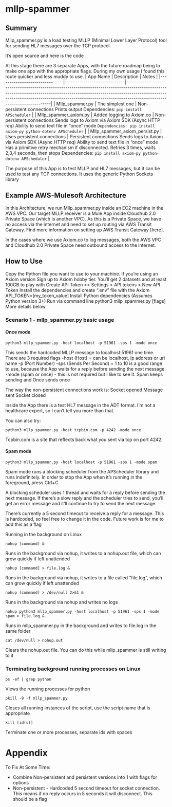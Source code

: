 # mllp-spammer

## Summary
Mllp_spammer.py is a load testing MLLP (Minimal Lower Layer Protocol) tool for sending HL7 messages over the TCP protocol.

It’s open source and here is the code

At this stage there are 3 separate Apps, with the future roadmap being to make one app with the appropriate flags. During my own usage I found this route quicker and less muddy to use.
| App Name                      | Description                 | Notes                                                                                                                                                                                                                                                                             |
|-------------------------------|-----------------------------|-----------------------------------------------------------------------------------------------------------------------------------------------------------------------------------------------------------------------------------------------------------------------------------|
| Mllp_spammer.py               | The simplest one            | Non-persistent connections Prints output Dependencies: ```pip install APScheduler```                                                                                                                                                                                                    |
| Mllp_spammer_axiom.py         | Added logging to Axiom.co   | Non-persistent connections Sends logs to Axiom via Axiom SDK (Async HTTP req) Ability to send text file in “once” mode ```Dependencies: pip install axiom-py python-dotenv APScheduler```                                                                                               |
| Mllp_spammer_axiom_persist.py | Uses persistent connections | Persistent connections Sends logs to Axiom via Axiom SDK (Async HTTP req) Ability to send text file in “once” mode Has a primitive retry mechanism if disconnected. Retries 3 times, waits 2,3,4 seconds, then stops Dependencies: ```pip install axiom-py python-dotenv APScheduler``` |


The purpose of this App is to test MLLP and HL7 messages, but it can be used to test any TCP connections. It uses the generic Python Sockets library

## Example AWS-Mulesoft Architecture

In this Architecture, we run Mllp_spammer.py inside an EC2 machine in the AWS VPC.
Our target MLLP receiver is a Mule App inside Cloudhub 2.0 Private Space (which is another VPC). As this is a Private Space, we have no access via the internet and need to set up routing via AWS Transit Gateway. Find more information on setting up AWS Transit Gateway [here].

In the cases where we use Axiom.co to log messages, both the AWS VPC and Cloudhub 2.0 Private Space need outbound access to the internet.


## How to Use
Copy the Python file you want to use to your machine.
If you’re using an Axiom version
Sign up to Axiom hobby tier. You’ll get 2 datasets and at least 100GB to play with
Create API Token >> Settings > API tokens > New API Token
Install the dependencies and create “.env” file with the Axiom API_TOKEN=[my_token_value]
Install Python dependencies (Assumes Python version 3+)
Run via command line python3 mllp_spammer.py [flags] 
More details below

### Scenario 1 - mllp_spammer.py basic usage
#### Once mode
```
python3 mllp_spammer.py -host localhost -p 51961 -sps 1 -mode once
```

This sends the hardcoded MLLP message to localhost:51961 one time.
There are 3 required flags
-host (Host) = can be localhost, ip address or uri name
-p (Port Number)
-sps (Sends Per Second) = 1 to 10 is a good range to use, because the App waits for a reply before sending the next message
-mode (spam or once) - this is not required but I like to see it. Spam keeps sending and Once sends once

The way the non-persistent connections work is:
Socket opened
Message sent
Socket closed

Inside the App there is a test HL7 message in the ADT format. I’m not a healthcare expert, so I can’t tell you more than that.

You can also try:
```
python3 mllp_spammer.py -host tcpbin.com -p 4242 -mode once
```
Tcpbin.com is a site that reflects back what you sent via tcp on port 4242.

#### Spam mode
```
python3 mllp_spammer.py -host localhost -p 51961 -sps 1 -mode spam
```

Spam mode runs a blocking scheduler from the APScheduler library and runs indefinitely.
In order to stop the App when it’s running in the foreground, press Ctrl+C

A blocking scheduler uses 1 thread and waits for a reply before sending the next message. If there’s a slow reply and the scheduler tries to send, you’ll get an error message and it’ll continue to try to send the next message.

There’s currently a 5 second timeout to receive a reply for a message. This is hardcoded, so feel free to change it in the code. Future work is for me to add this as a flag

Running in the background on Linux
```
nohup [command] &
```
Runs in the background via nohup, it writes to a nohup.out file, which can grow quickly if left unattended

```
nohup [command] > file.log &
```
Runs in the background via nohup, it writes to a file called “file.log”, which can grow quickly if left unattended

```
nohup [command] > /dev/null 2>&1 &
```
Runs in the background via nohup and writes no logs

```
nohup python3 mllp_spammer.py -host localhost -p 51961 -sps 1 -mode spam > file.log &
```
Runs in mllp_spammer.py in the background and writes to file.log in the same folder

```
cat /dev/null > nohup.out
```
Clears the nohup.out file. You can do this while mllp_spammer is still writing to it

### Terminating background running processes on Linux
```
ps -ef | grep python
```
Views the running processes for python

```
pkill -9 -f mllp_spammer.py
```
Closes all running instances of the script, use the script name that is appropriate

```
kill [id(s)]
```
Terminate one or more processes, separate ids with spaces

# Appendix
To Fix At Some Time:
- Combine Non-persistent and persistent versions into 1 with flags for options
- Non-persistent - Hardcoded 5 second timeout for socket connection. This means if no reply occurs in 5 seconds it will disconnect. This should be a flag
